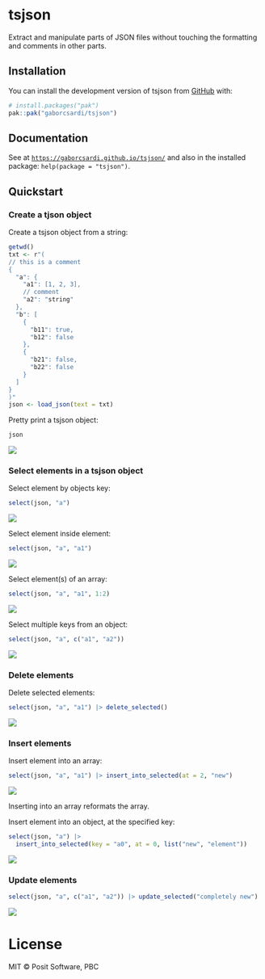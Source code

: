 
<!-- README.md is generated from README.Rmd. Please edit that file -->

# tsjson

<!-- badges: start -->
<!-- badges: end -->

Extract and manipulate parts of JSON files without touching the
formatting and comments in other parts.

## Installation

You can install the development version of tsjson from
[GitHub](https://github.com/) with:

``` r
# install.packages("pak")
pak::pak("gaborcsardi/tsjson")
```

## Documentation

See at
[`https://gaborcsardi.github.io/tsjson/`](https://gaborcsardi.github.io/tsjson/reference/index.html/)
and also in the installed package: `help(package = "tsjson")`.

## Quickstart

### Create a tjson object

Create a tsjson object from a string:

``` r
getwd()
txt <- r"(
// this is a comment
{
  "a": {
    "a1": [1, 2, 3],
    // comment
    "a2": "string"
  },
  "b": [
    {
      "b11": true,
      "b12": false
    },
    {
      "b21": false,
      "b22": false
    }
  ]
}
)"
json <- load_json(text = txt)
```

Pretty print a tsjson object:

``` r
json
```

<picture>
<source media="(prefers-color-scheme: dark)" srcset="/Users/gaborcsardi/works/tsjson/man/figures/print-json-dark.svg">
<img src="/Users/gaborcsardi/works/tsjson/man/figures/print-json.svg" />
</picture>

### Select elements in a tsjson object

Select element by objects key:

``` r
select(json, "a")
```

<picture>
<source media="(prefers-color-scheme: dark)" srcset="/Users/gaborcsardi/works/tsjson/man/figures/select-key-dark.svg">
<img src="/Users/gaborcsardi/works/tsjson/man/figures/select-key.svg" />
</picture>

Select element inside element:

``` r
select(json, "a", "a1")
```

<picture>
<source media="(prefers-color-scheme: dark)" srcset="/Users/gaborcsardi/works/tsjson/man/figures/select-select-dark.svg">
<img src="/Users/gaborcsardi/works/tsjson/man/figures/select-select.svg" />
</picture>

Select element(s) of an array:

``` r
select(json, "a", "a1", 1:2)
```

<picture>
<source media="(prefers-color-scheme: dark)" srcset="/Users/gaborcsardi/works/tsjson/man/figures/select-array-dark.svg">
<img src="/Users/gaborcsardi/works/tsjson/man/figures/select-array.svg" />
</picture>

Select multiple keys from an object:

``` r
select(json, "a", c("a1", "a2"))
```

<picture>
<source media="(prefers-color-scheme: dark)" srcset="/Users/gaborcsardi/works/tsjson/man/figures/select-multiple-dark.svg">
<img src="/Users/gaborcsardi/works/tsjson/man/figures/select-multiple.svg" />
</picture>

### Delete elements

Delete selected elements:

``` r
select(json, "a", "a1") |> delete_selected()
```

<picture>
<source media="(prefers-color-scheme: dark)" srcset="/Users/gaborcsardi/works/tsjson/man/figures/delete-dark.svg">
<img src="/Users/gaborcsardi/works/tsjson/man/figures/delete.svg" />
</picture>

### Insert elements

Insert element into an array:

``` r
select(json, "a", "a1") |> insert_into_selected(at = 2, "new")
```

<picture>
<source media="(prefers-color-scheme: dark)" srcset="/Users/gaborcsardi/works/tsjson/man/figures/insert-array-dark.svg">
<img src="/Users/gaborcsardi/works/tsjson/man/figures/insert-array.svg" />
</picture>

Inserting into an array reformats the array.

Insert element into an object, at the specified key:

``` r
select(json, "a") |>
  insert_into_selected(key = "a0", at = 0, list("new", "element"))
```

<picture>
<source media="(prefers-color-scheme: dark)" srcset="/Users/gaborcsardi/works/tsjson/man/figures/insert-object-dark.svg">
<img src="/Users/gaborcsardi/works/tsjson/man/figures/insert-object.svg" />
</picture>

### Update elements

``` r
select(json, "a", c("a1", "a2")) |> update_selected("completely new")
```

<picture>
<source media="(prefers-color-scheme: dark)" srcset="/Users/gaborcsardi/works/tsjson/man/figures/update-dark.svg">
<img src="/Users/gaborcsardi/works/tsjson/man/figures/update.svg" />
</picture>

# License

MIT © Posit Software, PBC
